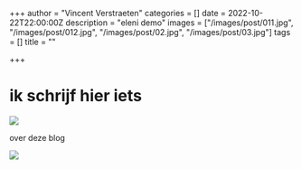 +++
author = "Vincent Verstraeten"
categories = []
date = 2022-10-22T22:00:00Z
description = "eleni demo"
images = ["/images/post/011.jpg", "/images/post/012.jpg", "/images/post/02.jpg", "/images/post/03.jpg"]
tags = []
title = ""

+++
# ik schrijf hier iets

![](/images/logomulish.png)

over deze blog

![](/images/post/02.jpg)